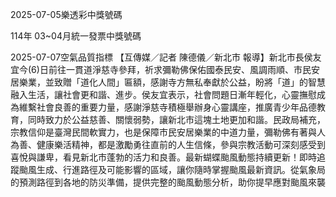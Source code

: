 
2025-07-05樂透彩中獎號碼

                                
114年 03~04月統一發票中獎號碼
                             
2025-07-07空氣品質指標
                              【互傳媒／記者 陳德儀／新北市 報導】新北市長侯友宜今(6)日前往一貫道淨慈寺參拜，祈求彌勒佛保佑國泰民安、風調雨順、市民安居樂業，並致贈「道化人間」匾額，感謝寺方無私奉獻於公益，盼將「道」的智慧融入生活，讓社會更和諧、進步。侯友宜表示，社會問題日漸年輕化，心靈撫慰成為維繫社會良善的重要力量，感謝淨慈寺積極舉辦身心靈講座，推廣青少年品德教育，同時致力於公益慈善、關懷弱勢，讓新北市這塊土地更加和諧。民政局補充，宗教信仰是臺灣民間軟實力，也是保障市民安居樂業的中道力量，彌勒佛有著與人為善、健康樂活精神，都是激勵勇往直前的人生信條，參與宗教活動可深刻感受到喜悅與謙卑，看見新北市蓬勃的活力和良善。最新蝴蝶颱風動態持續更新！即時追蹤颱風生成、行進路徑及可能影響的區域，讓你隨時掌握颱風最新資訊。從氣象局的預測路徑到各地的防災準備，提供完整的颱風動態分析，助你提早應對颱風來襲